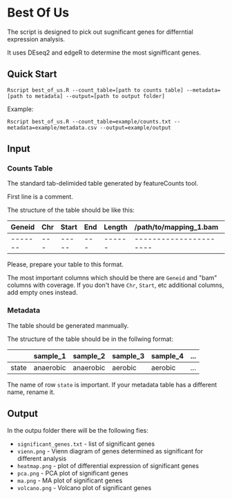 # Best Of Us
The script is designed to pick out sugnificant genes for differntial expression analysis.

It uses DEseq2 and edgeR to determine the most signifficant genes.

## Quick Start
```
Rscript best_of_us.R --count_table=[path to counts table] --metadata=[path to metadata] --output=[path to output folder]
```

Example:

```
Rscript best_of_us.R --count_table=example/counts.txt --metadata=example/metadata.csv --output=example/output
```

## Input

### Counts Table

The standard tab-delimided table generated by featureCounts tool.

First line is a comment.

The structure of the table should be like this:

| Geneid  | Chr | Start | End | Length | /path/to/mapping_1.bam | /path/to/mapping_2.bam
| ------- | --- | ----- | --- | ------ | ---------------------- | ----------------------
| ------- | --- | ----- | --- | ------ | ---------------------- | ----------------------

Please, prepare your table to this format.

The most important columns which should be there are `Geneid` and "bam" columns with coverage.
If you don't have `Chr`, `Start`, etc additional columns, add empty ones instead.

### Metadata

The table should be generated manmually.

The structure of the table should be in the follwing format:

|  | sample_1  | sample_2   | sample_3 | sample_4 | ...
| - | -  | - | - | - | -
| state | anaerobic | anaerobic  | aerobic  | aerobic | ...

The name of row `state` is important. If your metadata table has a different name, rename it.

## Output

In the outpu folder there will be the following fies:

* `significant_genes.txt` - list of significant genes
* `vienn.png` - Vienn diagram of genes determined as significant for different analysis
* `heatmap.png` - plot of differential expression of significant genes
* `pca.png` - PCA plot of significant genes
* `ma.png` - MA plot of significant genes
* `volcano.png` - Volcano plot of significant genes
